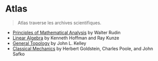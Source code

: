 # Atlas

> Atlas traverse les archives scientifiques.

- [Principles of Mathematical Analysis](https://mozilla.github.io/pdf.js/web/viewer.html?file=https://invypie.github.io/Atlas/Principles_of_Mathematical_Analysis/main.pdf) by Walter Rudin
- [Linear Algebra](https://mozilla.github.io/pdf.js/web/viewer.html?file=https://invypie.github.io/Atlas/Linear_Algebra/main.pdf) by Kenneth Hoffman and Ray Kunze
- [General Topology](https://mozilla.github.io/pdf.js/web/viewer.html?file=https://invypie.github.io/Atlas/General_Topology/main.pdf) by John L. Kelley
- [Classical Mechanics](https://mozilla.github.io/pdf.js/web/viewer.html?file=https://invypie.github.io/Atlas/Classical_Mechanics/main.pdf) by Herbert Goldstein, Charles Poole, and John Safko
